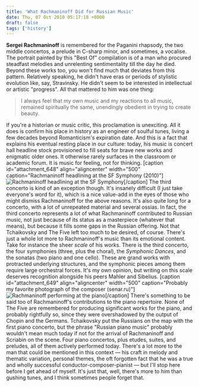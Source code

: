 ```yaml
---
title: 'What Rachmaninoff Did for Russian Music'
date: Thu, 07 Oct 2010 05:17:18 +0000
draft: false
tags: ['history']
---
```


**Sergei Rachmaninoff** is remembered for the Paganini rhapsody, the two middle concertos, a prelude in C-sharp minor, and sometimes, a vocalise. The portrait painted by this "Best Of" compilation is of a man who procured steadfast melodies and unrelenting sentimentality till the day he died. Beyond these works too, you won't find much that deviates from this pattern. Relatively speaking, he didn't have eras or periods of stylistic evolution like, say, Stravinsky. He didn't seem to be interested in intellectual or artistic "progress". All that mattered to him was one thing:

> I always feel that my own music and my reactions to all music, remained spiritually the same, unendingly obedient in trying to create beauty.

If you're a historian or music critic, this proclamation is unexciting. All it does is confirm his place in history as an engineer of soulful tunes, living a few decades beyond Romanticism's expiration date. And this is a fact that explains his eventual resting place in our culture: today, his music is concert hall headline stock provisioned to fill seats for brave new works and enigmatic older ones. It otherwise rarely surfaces in the classroom or academic forum. It is music for feeling, not for thinking. \[caption id="attachment\_648" align="aligncenter" width="500" caption="Rachmaninoff headlining at the SF Symphony (2010)"\]![Rachmaninoff headlining at the SF Symphony](https://alexchaocom.files.wordpress.com/2021/07/f4978-sfsymphony-rach-walton.jpg "Rachmaninoff headlining at the SF Symphony")\[/caption\] The third concerto is kind of an exception though. It's insanely difficult (I just take everyone's word for it), which is a nice value-add in the eyes of those who might dismiss Rachmaninoff for the above reasons. It's also quite long for a concerto, with a lot of unrepeated material and several ossias. In fact, the third concerto represents a lot of what Rachmaninoff contributed to Russian music, not just because of its status as a masterpiece (whatever that means), but because it fills some gaps in the Russian offering. Not that Tchaikovsky and The Five left too much to be desired, of course. There's just a whole lot more to Rachmaninoff's music than its emotional content. Take for instance the sheer _scale_ of his works. There is the third concerto, the four symphonies (three, plus the choral), the _Symphonic Dances_, and the sonatas (two piano and one cello). These are grand works with protracted underlying structures, and the symphonic pieces among them require large orchestral forces. It's my own opinion, but writing on this scale deserves recognition alongside his peers Mahler and Sibelius. \[caption id="attachment\_649" align="aligncenter" width="500" caption="Probably my favorite photograph of the composer (senar.ru)"\]![Rachmaninoff performing at the piano](https://alexchaocom.files.wordpress.com/2021/07/da385-rach-piano-2.jpg "Rachmaninoff performing at the piano")\[/caption\] There's something to be said too of Rachmaninoff's contributions to the piano repertoire. None of The Five are remembered for producing significant works for the piano, and probably rightfully so, since they were overshadowed by the output of Chopin and the Germans. Tchaikovsky put the Russians on the map with the first piano concerto, but the phrase "Russian piano music" probably wouldn't mean much today if not for the arrival of Rachmaninoff and Scriabin on the scene. Four piano concertos, plus etudes, suites, and preludes, all of them actively performed today. There's a lot more to the man that could be mentioned in this context — his craft in melody and thematic variation, personal themes, the oft forgotten fact that he was a true and wholly successful conductor-composer-pianist — but I'll stop here before I get ahead of myself. It's just that, well, there's more to him than gushing tunes, and I think sometimes people forget that.
